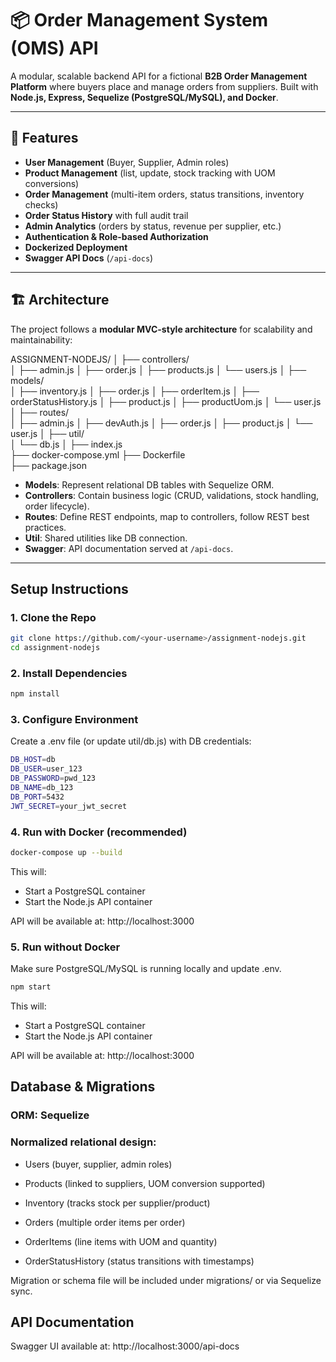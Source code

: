 # 📦 Order Management System (OMS) API  

A modular, scalable backend API for a fictional **B2B Order Management Platform** where buyers place and manage orders from suppliers. Built with **Node.js, Express, Sequelize (PostgreSQL/MySQL), and Docker**.

---

## 🚀 Features  

- **User Management** (Buyer, Supplier, Admin roles)  
- **Product Management** (list, update, stock tracking with UOM conversions)  
- **Order Management** (multi-item orders, status transitions, inventory checks)  
- **Order Status History** with full audit trail  
- **Admin Analytics** (orders by status, revenue per supplier, etc.)  
- **Authentication & Role-based Authorization**  
- **Dockerized Deployment**  
- **Swagger API Docs** (`/api-docs`)  

---

## 🏗️ Architecture  

The project follows a **modular MVC-style architecture** for scalability and maintainability:

ASSIGNMENT-NODEJS/
│
├── controllers/        
│   ├── admin.js
│   ├── order.js
│   ├── products.js
│   └── users.js
│
├── models/             
│   ├── inventory.js
│   ├── order.js
│   ├── orderItem.js
│   ├── orderStatusHistory.js
│   ├── product.js
│   ├── productUom.js
│   └── user.js
│
├── routes/            
│   ├── admin.js
│   ├── devAuth.js
│   ├── order.js
│   ├── product.js
│   └── user.js
│
├── util/              
│   └── db.js
│
├── index.js            
├── docker-compose.yml 
├── Dockerfile          
├── package.json        




- **Models**: Represent relational DB tables with Sequelize ORM.  
- **Controllers**: Contain business logic (CRUD, validations, stock handling, order lifecycle).  
- **Routes**: Define REST endpoints, map to controllers, follow REST best practices.  
- **Util**: Shared utilities like DB connection.  
- **Swagger**: API documentation served at `/api-docs`.  

---

##  Setup Instructions  

### 1. Clone the Repo  

```bash
git clone https://github.com/<your-username>/assignment-nodejs.git
cd assignment-nodejs
```

### 2. Install Dependencies

```bash
npm install
```


### 3. Configure Environment
Create a .env file (or update util/db.js) with DB credentials:

```bash
DB_HOST=db
DB_USER=user_123
DB_PASSWORD=pwd_123
DB_NAME=db_123
DB_PORT=5432
JWT_SECRET=your_jwt_secret
```

### 4. Run with Docker (recommended)

```bash
docker-compose up --build
```
This will:
- Start a PostgreSQL container
- Start the Node.js API container

API will be available at: http://localhost:3000

### 5. Run without Docker 

Make sure PostgreSQL/MySQL is running locally and update .env.
```bash
npm start
```
This will:
- Start a PostgreSQL container
- Start the Node.js API container

API will be available at: http://localhost:3000


## Database & Migrations

### ORM: Sequelize

### Normalized relational design:

- Users (buyer, supplier, admin roles)

- Products (linked to suppliers, UOM conversion supported)

- Inventory (tracks stock per supplier/product)

- Orders (multiple order items per order)

- OrderItems (line items with UOM and quantity)

- OrderStatusHistory (status transitions with timestamps)

Migration or schema file will be included under migrations/ or via Sequelize sync.

## API Documentation

Swagger UI available at:
http://localhost:3000/api-docs
